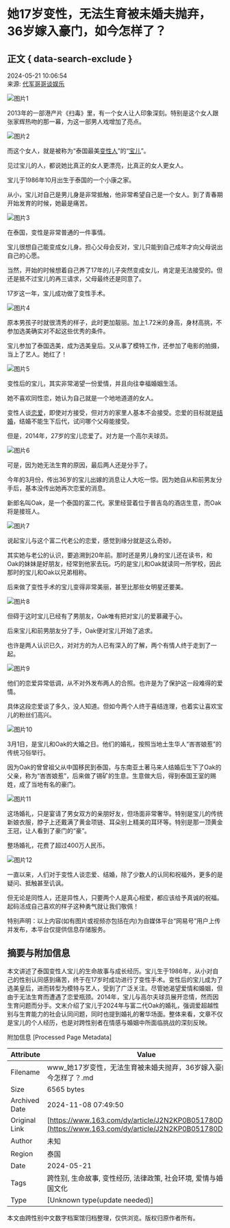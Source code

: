 # 她17岁变性，无法生育被未婚夫抛弃，36岁嫁入豪门，如今怎样了？

## 正文 { data-search-exclude }


2024-05-21 10:06:54  
来源: [代军哥哥谈娱乐](https://www.163.com/dy/media/T1409366037422.html)

![图片1](https://static.ws.126.net/163/f2e/dy_media/dy_media/static/images/ipLocation.f6d00eb.svg)

2013年的一部港产片《扫毒》里，有一个女人让人印象深刻。特别是这个女人跟张家辉热吻的那一幕，为这一部男人戏增加了亮点。

![图片2](https://nimg.ws.126.net/?url=http%3A%2F%2Fdingyue.ws.126.net%2F2024%2F0521%2F124087b5j00sdtcep000nd000hs00bvm.jpg&thumbnail=660x2147483647&quality=80&type=jpg)

而这个女人，就是被称为“泰国最美[变性人](https://ent.163.com/keywords/5/d/53d860274eba/1.html)”的“[宝儿](https://ent.163.com/keywords/5/9/5b9d513f/1.html)”。

见过宝儿的人，都说她比真正的女人更漂亮，比真正的女人更女人。

宝儿于1986年10月出生于泰国的一个小康之家。

从小，宝儿对自己是男儿身是非常抵触，他非常希望自己是一个女人。到了青春期开始发育的时候，她最是痛苦。

![图片3](https://nimg.ws.126.net/?url=http%3A%2F%2Fdingyue.ws.126.net%2F2024%2F0521%2F69eb5310j00sdtcep000rd000hs00bjm.jpg&thumbnail=660x2147483647&quality=80&type=jpg)

在泰国，变性是非常普通的一件事情。

宝儿很想自己能变成女儿身。担心父母会反对，宝儿只能到自己成年才向父母说出自己的心愿。

当然，开始的时候想着自己养了17年的儿子突然变成女儿，肯定是无法接受的。但还是抵不过宝儿的再三请求，父母最终还是同意了。

17岁这一年，宝儿成功做了变性手术。

![图片4](https://nimg.ws.126.net/?url=http%3A%2F%2Fdingyue.ws.126.net%2F2024%2F0521%2Fb837cee7j00sdtcep000jd000hs00a0m.jpg&thumbnail=660x2147483647&quality=80&type=jpg)

原本男孩子时就很清秀的样子，此时更加靓丽。加上1.72米的身高，身材高挑，不参加选美确实对不起这些优秀的条件。

宝儿参加了泰国选美，成为选美皇后。又从事了模特工作，还参加了电影的拍摄，当上了艺人。她红了！

![图片5](https://nimg.ws.126.net/?url=http%3A%2F%2Fdingyue.ws.126.net%2F2024%2F0521%2Fabcdc76aj00sdtcep002kd000fy00owm.jpg&thumbnail=660x2147483647&quality=80&type=jpg)

变性后的宝儿，其实非常渴望一份爱情，并且向往幸福婚姻生活。

她不喜欢同性恋，她认为自己就是一个地地道道的女人。

变性人谈[恋爱](https://ent.163.com/keywords/6/4/604b7231/1.html)，即使对方接受，但对方的家里人基本不会接受。恋爱的目标就是[结婚](https://ent.163.com/keywords/7/d/7ed35a5a/1.html)，结婚不能生下后代，试问哪个父母能接受。

但是，2014年，27岁的宝儿恋爱了。对方是一个高尔夫球员。

![图片6](https://nimg.ws.126.net/?url=http%3A%2F%2Fdingyue.ws.126.net%2F2024%2F0521%2F4afa8779j00sdtcep000qd000hs008om.jpg&thumbnail=660x2147483647&quality=80&type=jpg)

可是，因为她无法生育的原因，最后两人还是分手了。

今年的3月份，传出36岁的宝儿出嫁的消息让人大吃一惊。因为她自从和前男友分手后，基本没传出她再次恋爱的消息。

新郎名叫Oak，是一个泰国的富二代。家里经营着位于普吉岛的酒店生意，而Oak将是接班人。

![图片7](https://nimg.ws.126.net/?url=http%3A%2F%2Fdingyue.ws.126.net%2F2024%2F0521%2Fb06e4d42j00sdtcep0012d000hs00kim.jpg&thumbnail=660x2147483647&quality=80&type=jpg)

说起宝儿与这个富二代老公的恋爱，感觉到缘分就是这么奇妙。

其实她与老公的认识，要追溯到20年前。那时还是男儿身的宝儿还在读书，和Oak的妹妹是好朋友，经常到他家去玩。巧的是宝儿和Oak就读同一所学校，因此那时的宝儿和Oak以兄弟相称。

后来做了变性手术的宝儿变得非常美丽，甚至比那些女明星还要美。

![图片8](https://nimg.ws.126.net/?url=http%3A%2F%2Fdingyue.ws.126.net%2F2024%2F0521%2F2e86a3c4j00sdtcep001id000hs00m8m.jpg&thumbnail=660x2147483647&quality=80&type=jpg)

但碍于这时宝儿已经有了男朋友，Oak唯有把对宝儿的爱慕藏于心。

后来宝儿和前男朋友分了手，Oak便对宝儿开始了追求。

也许是两人认识已久，对对方的为人已有深入的了解，两个有情人终于走到了一起。

![图片9](https://nimg.ws.126.net/?url=http%3A%2F%2Fdingyue.ws.126.net%2F2024%2F0521%2F075250ecj00sdtcep001jd000hs00npm.jpg&thumbnail=660x2147483647&quality=80&type=jpg)

他们的恋爱异常低调，从不对外发布两人的合照。也许是为了保护这一段难得的爱情。

具体这段恋爱谈了多久，没人知道。但如今两个人终于喜结连理，也着实让喜欢宝儿的粉丝们高兴。

![图片10](https://nimg.ws.126.net/?url=http%3A%2F%2Fdingyue.ws.126.net%2F2024%2F0521%2Fa643ea44j00sdtcep002id000hs00m8m.jpg&thumbnail=660x2147483647&quality=80&type=jpg)

3月1日，是宝儿和Oak的大婚之日。他们的婚礼，按照当地土生华人“峇峇娘惹”的传统习俗举行。

因为Oak的曾曾祖父从中国移民到泰国，与东南亚土著马来人结婚后生下了Oak的父亲，称为“峇峇娘惹”，后来做了锡矿的生意。生意做大后，得到泰国王室的赐姓，成了当地有名的豪门。

![图片11](https://nimg.ws.126.net/?url=http%3A%2F%2Fdingyue.ws.126.net%2F2024%2F0521%2F3c4d72eaj00sdtcep0024d000hs00pom.jpg&thumbnail=660x2147483647&quality=80&type=jpg)

这场婚礼，只是宴请了男女双方的亲朋好友，但场面非常奢华。特别是宝儿的传统新娘衣服，脖子上还戴满了黄金项链、耳朵别上精美的耳环等。特别是那一顶黄金王冠，让人看到了豪门的“豪”。

整场婚礼，花费了超过400万人民币。

![图片12](https://nimg.ws.126.net/?url=http%3A%2F%2Fdingyue.ws.126.net%2F2024%2F0521%2F173163ddj00sdtcep0022d000hs00gkm.jpg&thumbnail=660x2147483647&quality=80&type=jpg)

一直以来，人们对于变性人谈恋爱、结婚，除了少数人的认同和祝福外，更多的是疑问、抵触甚至讥讽。

但无论是同性人，还是异性人，只要两个人是真心相爱，都应该给予真诚的祝福。起码活成自己喜欢的样子这种勇气就让我们敬佩！

特别声明：以上内容(如有图片或视频亦包括在内)为自媒体平台“网易号”用户上传并发布，本平台仅提供信息存储服务。

## 摘要与附加信息

<!-- tcd_abstract -->
本文讲述了泰国变性人宝儿的生命故事与成长经历。宝儿生于1986年，从小对自己的性别认同感到痛苦，终于在17岁时成功进行了变性手术。变性后的宝儿成为了选美皇后，进而转型为模特与艺人，受到了广泛关注。尽管她渴望爱情和婚姻，但由于无法生育而遭遇了恋爱瓶颈。2014年，宝儿与高尔夫球员展开恋情，然而因生育问题而分手。文末介绍了宝儿于2024年与富二代Oak的婚礼，强调爱超越性别与生育能力的社会认同问题，同时也提到婚礼的奢华场面。整体来看，文章不仅是宝儿的个人经历，也是对跨性别者在情感与婚姻中所面临挑战的深刻反映。
<!-- tcd_abstract_end -->

附加信息 [Processed Page Metadata]

| Attribute       | Value                                  |
|-----------------|----------------------------------------|
| Filename        | www_她17岁变性，无法生育被未婚夫抛弃，36岁嫁入豪门，如今怎样了？.md                             |
| Size            | 6565 bytes                           |
| Archived Date   | 2024-11-08 07:49:50                             |
| Original Link   | [https://www.163.com/dy/article/J2N2KP0B051780D4.html](https://www.163.com/dy/article/J2N2KP0B051780D4.html)                       |
| Author          | 未知                               |
| Region          | 泰国                               |
| Date            | 2024-05-21                                 |
| Tags            | 跨性别, 生命故事, 变性经历, 法律政策, 社会环境, 爱情与婚姻, 泰国文化                                 |
| Type            | [Unknown type(update needed)]                                 |
<!-- tcd_table_end -->

本文由跨性别中文数字档案馆归档整理，仅供浏览。版权归原作者所有。
